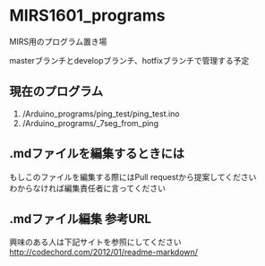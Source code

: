# MIRS1601_programs
MIRS用のプログラム置き場

masterブランチとdevelopブランチ、hotfixブランチで管理する予定

## 現在のプログラム
1. /Arduino_programs/ping_test/ping_test.ino
2. /Arduino_programs/_7seg_from_ping

## .mdファイルを編集するときには
もしこのファイルを編集する際にはPull requestから提案してください  
わからなければ編集責任者に言ってください

## .mdファイル編集 参考URL
興味のある人は下記サイトを参照にしてください  
<http://codechord.com/2012/01/readme-markdown/>
